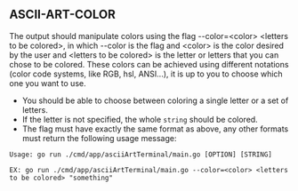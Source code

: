 ## ASCII-ART-COLOR

The output should manipulate colors using the flag --color=\<color> \<letters to be colored>, in which --color is the flag and \<color> is the color desired by the user and \<letters to be colored> is the letter or letters that you can chose to be colored. These colors can be achieved using different notations (color code systems, like RGB, hsl, ANSI...), it is up to you to choose which one you want to use.

- You should be able to choose between coloring a single letter or a set of letters.
- If the letter is not specified, the whole `string` should be colored.
- The flag must have exactly the same format as above, any other formats must return the following usage message:
```
Usage: go run ./cmd/app/asciiArtTerminal/main.go [OPTION] [STRING]

EX: go run ./cmd/app/asciiArtTerminal/main.go --color=<color> <letters to be colored> "something"
```